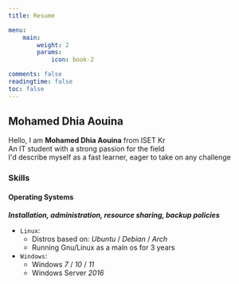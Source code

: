 ```yaml
---
title: Resume

menu:
    main: 
        weight: 2
        params:
            icon: book-2

comments: false
readingtime: false
toc: false
---
```


## Mohamed Dhia Aouina
 Hello, I am **Mohamed Dhia Aouina** from ISET Kr <br>
 An IT student with a strong passion for the field <br>
 I'd describe myself as a fast learner, eager to take on any challenge <br>

### Skills

#### Operating Systems
***Installation, administration, resource sharing, backup policies***
- `Linux`:
    - Distros based on: *Ubuntu* / *Debian* / *Arch*
    - Running Gnu/Linux as a main os for 3 years
- `Windows`:
    - Windows *7* / *10* / *11*
    - Windows Server *2016*

